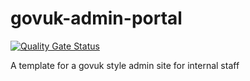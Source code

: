 # govuk-admin-portal

[![Quality Gate Status](https://sonarcloud.io/api/project_badges/measure?project=MichaelStevenson2207_govuk-admin-portal&metric=alert_status)](https://sonarcloud.io/summary/new_code?id=MichaelStevenson2207_govuk-admin-portal)

A template for a govuk style admin site for internal staff
